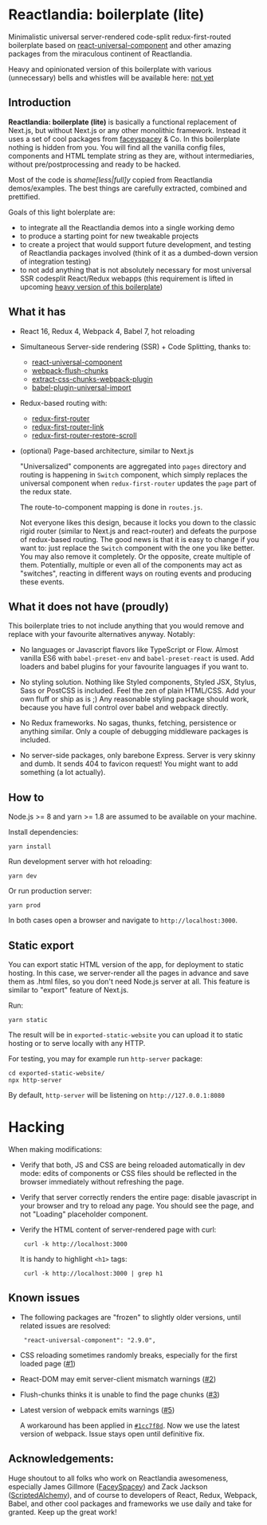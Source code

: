 # Reactlandia: boilerplate (lite)

Minimalistic universal server-rendered code-split redux-first-routed boilerplate based on [react-universal-component](https://github.com/faceyspacey/react-universal-component) and other amazing packages from the miraculous continent of Reactlandia.

Heavy and opinionated version of this boilerplate with various (unnecessary) bells and whistles will be available here: [not yet](TODO) 

## Introduction

**Reactlandia: boilerplate (lite)** is basically a functional replacement of Next.js, but without Next.js or any other monolithic framework. Instead it uses a set of cool packages from [faceyspacey](https://github.com/faceyspacey?tab=repositories) & Co. In this boilerplate nothing is hidden from you. You will find all the vanilla config files, components and HTML template string as they are, without intermediaries, without pre/postprocessing and ready to be hacked.

Most of the code is *shame\[less|full\]y* copied from Reactlandia demos/examples. The best things are carefully extracted, combined and prettified. 

Goals of this light bolerplate are:

 - to integrate all the Reactlandia demos into a single working demo
 - to produce a starting point for new tweakable projects
 - to create a project that would support future development, and testing of 
 Reactlandia packages involved (think of it as a dumbed-down version of integration testing)  
 - to not add anything that is not absolutely necessary for most universal SSR codesplit React/Redux webapps (this requirement is lifted in upcoming [heavy version of this boilerplate](TODO))


## What it has

 - React 16, Redux 4, Webpack 4, Babel 7, hot reloading
 
 - Simultaneous Server-side rendering (SSR) + Code Splitting, thanks to:
 
     - [react-universal-component](https://github.com/faceyspacey/react-universal-component)
     - [webpack-flush-chunks](https://github.com/faceyspacey/webpack-flush-chunks)
     - [extract-css-chunks-webpack-plugin](https://github.com/faceyspacey/extract-css-chunks-webpack-plugin) 
     - [babel-plugin-universal-import](https://github.com/faceyspacey/babel-plugin-universal-import)

  - Redux-based routing with:
  
     - [redux-first-router](https://github.com/faceyspacey/redux-first-router)
     - [redux-first-router-link](https://github.com/faceyspacey/redux-first-router-link)
     - [redux-first-router-restore-scroll](https://github.com/faceyspacey/redux-first-router-restore-scroll)
  
  - (optional) Page-based architecture, similar to Next.js
  
    "Universalized" components are aggregated into `pages` directory and routing is happening in `Switch` component, which simply replaces the universal component when `redux-first-router` updates the `page` part of the redux state.
    
    The route-to-component mapping is done in `routes.js`.
    
    Not everyone likes this design, because it locks you down to the classic rigid router 
    (similar to Next.js and react-router) and defeats the purpose of redux-based routing.
    The good news is that it is easy to change if you want to: just replace the 
    `Switch` component with the one you like better. You may also remove it completely.
    Or the opposite, create multiple of them. Potentially, multiple or even all of the components may act as "switches", reacting in different ways on routing events and producing these events.


## What it does not have (proudly)

  This boilerplate tries to not include anything that you would remove and replace with 
  your favourite alternatives anyway. Notably: 

  - No languages or Javascript flavors like TypeScript or Flow. Almost vanilla ES6 with `babel-preset-env` and `babel-preset-react` is used. Add loaders and babel plugins for your favourite languages if you want to.
  
  - No styling solution. Nothing like Styled components, Styled JSX, Stylus, 
  Sass or PostCSS is included. Feel the zen of plain HTML/CSS. Add your own fluff or ship as is ;)
  Any reasonable styling package should work, because you have full control over babel and webpack directly.
  
  - No Redux frameworks. No sagas, thunks, fetching, persistence or anything similar. 
  Only a couple of debugging middleware packages is included.
  
  - No server-side packages, only barebone Express. Server is very skinny and dumb. It sends 404 to favicon request! You might want to add something (a lot actually).


## How to

  Node.js >= 8 and yarn >= 1.8 are assumed to be available on your machine.

  Install dependencies:

    yarn install
    
  Run development server with hot reloading:
  
    yarn dev
    
  Or run production server:

    yarn prod
    
  In both cases open a browser and navigate to `http://localhost:3000`.


## Static export

  You can export static HTML version of the app, for deployment to static 
  hosting. In this case, we server-render all the pages in advance and save them
  as .html files, so you don't need Node.js server at all. This feature is
  similar to "export" feature of Next.js.

  Run:

    yarn static

  The result will be in `exported-static-website` you can upload it to static 
  hosting or to serve locally with any HTTP.
  
  For testing, you may for example run `http-server` package:
  
    cd exported-static-website/
    npx http-server

  By default, `http-server` will be listening on `http://127.0.0.1:8080`

# Hacking

  When making modifications:

   - Verify that both, JS and CSS are being reloaded automatically in dev mode:
  edits of components or CSS files should be reflected in the browser immediately without refreshing the page.
  
   - Verify that server correctly renders the entire page: disable javascript in 
  your browser and try to reload any page. You should see the page, and not 
  "Loading" placeholder component.
  
   - Verify the HTML content of server-rendered page with curl:
  
          curl -k http://localhost:3000
     
      It is handy to highlight `<h1>` tags:

          curl -k http://localhost:3000 | grep h1


## Known issues

 - The following packages are "frozen" to slightly older versions, until related issues are resolved:
 
        "react-universal-component": "2.9.0",

 - CSS reloading sometimes randomly breaks, especially for the first loaded page ([#1](https://github.com/ivan-aksamentov/reactlandia-bolerplate-lite/issues/1))

 - React-DOM may emit server-client mismatch warnings ([#2](https://github.com/ivan-aksamentov/reactlandia-bolerplate-lite/issues/2))
 
 - Flush-chunks thinks it is unable to find the page chunks ([#3](https://github.com/ivan-aksamentov/reactlandia-bolerplate-lite/issues/3))

 - Latest version of webpack emits warnings ([#5](https://github.com/ivan-aksamentov/reactlandia-bolerplate-lite/issues/5))
 
    A workaround has been applied in [`#1cc7f8d`](https://github.com/ivan-aksamentov/reactlandia-bolerplate-lite/commit/1cc7f8d3e501f10596bbe9881a3183ba297f629d). Now we use the latest version of webpack. Issue stays open until definitive fix.

## Acknowledgements:

Huge shoutout to all folks who work on Reactlandia awesomeness, especially James Gillmore ([FaceySpacey](https://github.com/faceyspacey)) and Zack Jackson ([ScriptedAlchemy](https://github.com/ScriptedAlchemy)), and of course to developers of React, Redux, Webpack, Babel, and other cool packages and frameworks we use daily and take for granted. Keep up the great work!
